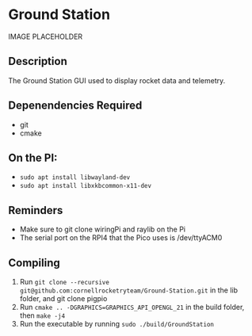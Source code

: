 # Ground Station

IMAGE PLACEHOLDER

## Description

The Ground Station GUI used to display rocket data and telemetry.

## Depenendencies Required

- git
- cmake

## On the PI:
- ```sudo apt install libwayland-dev```
- ```sudo apt install libxkbcommon-x11-dev```

## Reminders 
- Make sure to git clone wiringPi and raylib on the Pi
-  The serial port on the RPI4 that the Pico uses is /dev/ttyACM0
## Compiling
1. Run ```git clone --recursive git@github.com:cornellrocketryteam/Ground-Station.git``` in the lib folder, and git clone pigpio 
2. Run ```cmake .. -DGRAPHICS=GRAPHICS_API_OPENGL_21``` in the build folder, then ```make -j4 ``` 
3. Run the executable by running ```sudo ./build/GroundStation```

